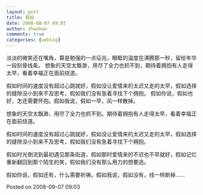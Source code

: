 ```yaml
---
layout: post
title: 假如
date: 2008-08-07 09:03
author: zhaohao
comments: true
categories: [weblog]
---
```

淡淡的微笑还在嘴角，算是勉强的一点征兆，眼眶的温度在沸腾那一秒，留给年华一段刻骨线条。
想象的天空太飘渺，用尽了全力也抓不到，期待着拥抱有人走得太早，看着幸福正在面前绕道。

假如时间的速度没有超过心跳就好，假如没让爱情来的太迟又走的太早，假如选择的缝隙没小到来不及思考，假如我们没有急着寻找下个拥抱。
假如你说，假如也好，怎还需要怀抱。假如我说，假如一早，风一样散掉。

想象的天空太飘渺，用尽了全力也抓不到。期待着拥抱有人走得太早，看着幸福正在面前绕道。

假如时间的速度没有超过心跳就好，假如没让爱情来的太迟又走的太早，假如选择的缝隙没小到来不及思考，假如我们没有急着寻找下个拥抱。

假如时光倒流到最初遇见那条街道，假如那时爱情来的不迟也不早就好，假如记忆重新翻回到那个陌生的笑，假如我们没有那么用力的想要逃。

假如你说，假如还有，什么需要祈祷。假如我说，假如没有，线一样断掉……

Posted on 2008-09-07 09:03
